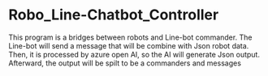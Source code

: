 # Robo_Line-Chatbot_Controller
This program is a bridges between robots and Line-bot commander. The Line-bot will send a message that will be combine with Json robot data. Then, it is processed by azure open AI, so the AI will generate Json output. Afterward, the output will be spilt to be a commanders and messages
